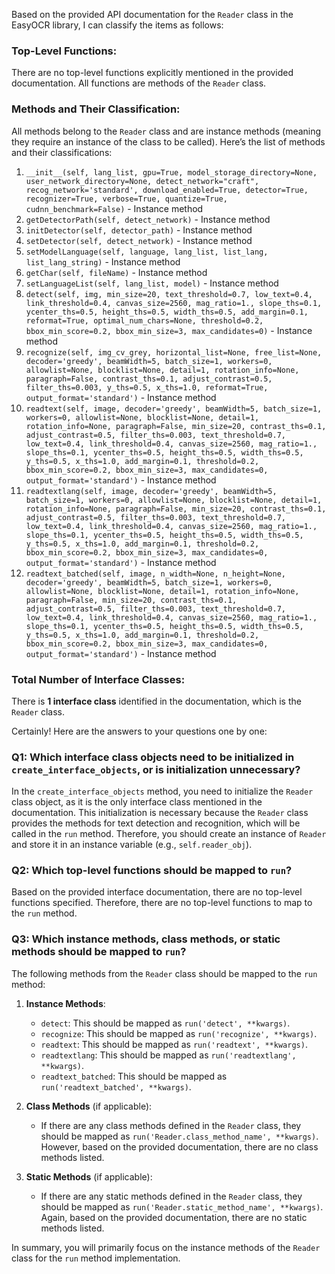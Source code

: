 Based on the provided API documentation for the `Reader` class in the EasyOCR library, I can classify the items as follows:

### Top-Level Functions:
There are no top-level functions explicitly mentioned in the provided documentation. All functions are methods of the `Reader` class.

### Methods and Their Classification:
All methods belong to the `Reader` class and are instance methods (meaning they require an instance of the class to be called). Here’s the list of methods and their classifications:

1. `__init__(self, lang_list, gpu=True, model_storage_directory=None, user_network_directory=None, detect_network="craft", recog_network='standard', download_enabled=True, detector=True, recognizer=True, verbose=True, quantize=True, cudnn_benchmark=False)` - Instance method
2. `getDetectorPath(self, detect_network)` - Instance method
3. `initDetector(self, detector_path)` - Instance method
4. `setDetector(self, detect_network)` - Instance method
5. `setModelLanguage(self, language, lang_list, list_lang, list_lang_string)` - Instance method
6. `getChar(self, fileName)` - Instance method
7. `setLanguageList(self, lang_list, model)` - Instance method
8. `detect(self, img, min_size=20, text_threshold=0.7, low_text=0.4, link_threshold=0.4, canvas_size=2560, mag_ratio=1., slope_ths=0.1, ycenter_ths=0.5, height_ths=0.5, width_ths=0.5, add_margin=0.1, reformat=True, optimal_num_chars=None, threshold=0.2, bbox_min_score=0.2, bbox_min_size=3, max_candidates=0)` - Instance method
9. `recognize(self, img_cv_grey, horizontal_list=None, free_list=None, decoder='greedy', beamWidth=5, batch_size=1, workers=0, allowlist=None, blocklist=None, detail=1, rotation_info=None, paragraph=False, contrast_ths=0.1, adjust_contrast=0.5, filter_ths=0.003, y_ths=0.5, x_ths=1.0, reformat=True, output_format='standard')` - Instance method
10. `readtext(self, image, decoder='greedy', beamWidth=5, batch_size=1, workers=0, allowlist=None, blocklist=None, detail=1, rotation_info=None, paragraph=False, min_size=20, contrast_ths=0.1, adjust_contrast=0.5, filter_ths=0.003, text_threshold=0.7, low_text=0.4, link_threshold=0.4, canvas_size=2560, mag_ratio=1., slope_ths=0.1, ycenter_ths=0.5, height_ths=0.5, width_ths=0.5, y_ths=0.5, x_ths=1.0, add_margin=0.1, threshold=0.2, bbox_min_score=0.2, bbox_min_size=3, max_candidates=0, output_format='standard')` - Instance method
11. `readtextlang(self, image, decoder='greedy', beamWidth=5, batch_size=1, workers=0, allowlist=None, blocklist=None, detail=1, rotation_info=None, paragraph=False, min_size=20, contrast_ths=0.1, adjust_contrast=0.5, filter_ths=0.003, text_threshold=0.7, low_text=0.4, link_threshold=0.4, canvas_size=2560, mag_ratio=1., slope_ths=0.1, ycenter_ths=0.5, height_ths=0.5, width_ths=0.5, y_ths=0.5, x_ths=1.0, add_margin=0.1, threshold=0.2, bbox_min_score=0.2, bbox_min_size=3, max_candidates=0, output_format='standard')` - Instance method
12. `readtext_batched(self, image, n_width=None, n_height=None, decoder='greedy', beamWidth=5, batch_size=1, workers=0, allowlist=None, blocklist=None, detail=1, rotation_info=None, paragraph=False, min_size=20, contrast_ths=0.1, adjust_contrast=0.5, filter_ths=0.003, text_threshold=0.7, low_text=0.4, link_threshold=0.4, canvas_size=2560, mag_ratio=1., slope_ths=0.1, ycenter_ths=0.5, height_ths=0.5, width_ths=0.5, y_ths=0.5, x_ths=1.0, add_margin=0.1, threshold=0.2, bbox_min_score=0.2, bbox_min_size=3, max_candidates=0, output_format='standard')` - Instance method

### Total Number of Interface Classes:
There is **1 interface class** identified in the documentation, which is the `Reader` class.

Certainly! Here are the answers to your questions one by one:

### Q1: Which interface class objects need to be initialized in `create_interface_objects`, or is initialization unnecessary?
In the `create_interface_objects` method, you need to initialize the `Reader` class object, as it is the only interface class mentioned in the documentation. This initialization is necessary because the `Reader` class provides the methods for text detection and recognition, which will be called in the `run` method. Therefore, you should create an instance of `Reader` and store it in an instance variable (e.g., `self.reader_obj`).

### Q2: Which top-level functions should be mapped to `run`?
Based on the provided interface documentation, there are no top-level functions specified. Therefore, there are no top-level functions to map to the `run` method.

### Q3: Which instance methods, class methods, or static methods should be mapped to `run`?
The following methods from the `Reader` class should be mapped to the `run` method:

1. **Instance Methods**:
   - `detect`: This should be mapped as `run('detect', **kwargs)`.
   - `recognize`: This should be mapped as `run('recognize', **kwargs)`.
   - `readtext`: This should be mapped as `run('readtext', **kwargs)`.
   - `readtextlang`: This should be mapped as `run('readtextlang', **kwargs)`.
   - `readtext_batched`: This should be mapped as `run('readtext_batched', **kwargs)`.

2. **Class Methods** (if applicable):
   - If there are any class methods defined in the `Reader` class, they should be mapped as `run('Reader.class_method_name', **kwargs)`. However, based on the provided documentation, there are no class methods listed.

3. **Static Methods** (if applicable):
   - If there are any static methods defined in the `Reader` class, they should be mapped as `run('Reader.static_method_name', **kwargs)`. Again, based on the provided documentation, there are no static methods listed.

In summary, you will primarily focus on the instance methods of the `Reader` class for the `run` method implementation.